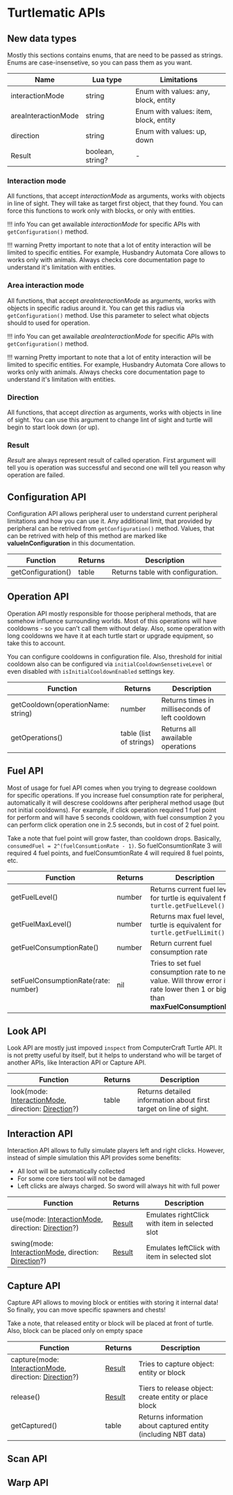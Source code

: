 # Turtlematic APIs

## New data types

Mostly this sections contains enums, that are need to be passed as strings. Enums are case-insensetive, so you can pass them as you want.

| Name                | Lua type         | Limitations                           |
|---------------------|------------------|---------------------------------------|
| interactionMode     | string           | Enum with values: any, block, entity  |
| areaInteractionMode | string           | Enum with values: item, block, entity |
| direction           | string           | Enum with values: up, down            |
| Result              | boolean, string? | -

### Interaction mode

All functions, that accept _interactionMode_ as arguments, works with objects in line of sight. They will take as target first object, that they found. You can force this functions to work only with blocks, or only with entities.

!!! info
    You can get awailable _interactionMode_ for specific APIs with `getConfiguration()` method.

!!! warning
    Pretty important to note that a lot of entity interaction will be limited to specific entities. For example, Husbandry Automata Core allows to works only with animals. Always checks core documentation page to understand it's limitation with entities.

### Area interaction mode

All functions, that accept _areaInteractionMode_ as arguments, works with objects in specific radius around it. You can get this radius via `getConfiguration()` method. Use this parameter to select what objects should to used for operation.

!!! info
    You can get awailable _areaInteractionMode_ for specific APIs with `getConfiguration()` method.

!!! warning
    Pretty important to note that a lot of entity interaction will be limited to specific entities. For example, Husbandry Automata Core allows to works only with animals. Always checks core documentation page to understand it's limitation with entities.

### Direction

All functions, that accept _direction_ as arguments, works with objects in line of sight. You can use this argument to change lint of sight and turtle will begin to start look down (or up).

### Result

_Result_ are always represent result of called operation. First argument will tell you is operation was successful and second one will tell you reason why operation are failed.


## Configuration API

Configuration API allows peripheral user to understand current peripheral limitations and how you can use it. Any additional limit, that provided by peripheral can be retrived from `getConfiguration()` method. Values, that can be retrived with help of this method are marked like **valueInConfiguration** in this documentation.

| Function           | Returns | Description                                                                                                                             |
|--------------------|---------|-----------------------------------------------------------------------------------------------------------------------------------------|
| getConfiguration() | table   | Returns table with configuration.  |

## Operation API

Operation API mostly responsible for thoose peripheral methods, that are somehow influence surrounding worlds. Most of this operations will have cooldowns - so you can't call them without delay. Also, some operation with long cooldowns we have it at each turtle start or upgrade equipment, so take this to account.

You can configure cooldowns in configuration file. Also, threshold for initial cooldown also can be configured via `initialCooldownSensetiveLevel` or even disabled with `isInitialCooldownEnabled` settings key.

| Function                           | Returns                 | Description                                    |
|------------------------------------|-------------------------|------------------------------------------------|
| getCooldown(operationName: string) | number                  | Returns times in milliseconds of left cooldown |
| getOperations()                    | table (list of strings) | Returns all awailable operations               |

## Fuel API

Most of usage for fuel API comes when you trying to degrease cooldown for specific operations. If you increase fuel consumption rate for peripheral, automatically it will descrese cooldowns after peripheral method usage (but not initial cooldowns). For example, if click operation required 1 fuel point for perform and will have 5 seconds cooldown, with fuel consumption 2 you can perform click operation one in 2.5 seconds, but in cost of 2 fuel point.

Take a note that fuel point will grow faster, than cooldown drops. Basically, `consumedFuel = 2^(fuelConsumtionRate - 1)`. So fuelConsumtionRate 3 will required 4 fuel points, and fuelConsumtionRate 4 will required 8 fuel points, etc.

| Function                             | Returns | Description                                                                                                                    |
|--------------------------------------|---------|--------------------------------------------------------------------------------------------------------------------------------|
| getFuelLevel()                       | number  | Returns current fuel level, for turtle is equivalent for `turtle.getFuelLevel()`                                               |
| getFuelMaxLevel()                    | number  | Returns max fuel level, for turtle is equivalent for `turtle.getFuelLimit()`                                                   |
| getFuelConsumptionRate()             | number  | Return current fuel consumption rate                                                                                           |
| setFuelConsumptionRate(rate: number) | nil     | Tries to set fuel consumption rate to new value. Will throw error if rate lower then 1 or bigger than **maxFuelConsumptionRate** |

## Look API

Look API are mostly just impoved `inspect` from ComputerCraft Turtle API. It is not pretty useful by itself, but it helps to understand who will be target of another APIs, like Interaction API or Capture API.

| Function                                           | Returns | Description                                                                                                                                                                                                                          |
|----------------------------------------------------|---------|--------------------------------------------------------------------------------------------------------------------------------------------------------------------------------------------------------------------------------------|
| look(mode: [InteractionMode](#interaction-mode), direction: [Direction](#direction)?) | table   | Returns detailed information about first target on line of sight.  |

## Interaction API

Interaction API allows to fully simulate players left and right clicks. However, instead of simple simulation this API provides some benefits:

- All loot will be automatically collected
- For some core tiers tool will not be damaged
- Left clicks are always charged. So sword will always hit with full power

| Function                                            | Returns | Description                                    |
|-----------------------------------------------------|---------|------------------------------------------------|
| use(mode: [InteractionMode](#interaction-mode), direction: [Direction](#direction)?)   | [Result](#result)  | Emulates rightClick with item in selected slot |
| swing(mode: [InteractionMode](#interaction-mode), direction: [Direction](#direction)?) | [Result](#result)  | Emulates leftClick with item in selected slot  |

## Capture API

Capture API allows to moving block or entities with storing it internal data! So finally, you can move specific spawners and chests!

Take a note, that released entity or block will be placed at front of turtle. Also, block can be placed only on empty space

| Function                                              | Returns | Description                                                    |
|-------------------------------------------------------|---------|----------------------------------------------------------------|
| capture(mode: [InteractionMode](#interaction-mode), direction: [Direction](#direction)?) | [Result](#result)  | Tries to capture object: entity or block                       |
| release()                                             | [Result](#result)  | Tiers to release object: create entity or place block          |
| getCaptured()                                         | table   | Returns information about captured entity (including NBT data) |

## Scan API

## Warp API
